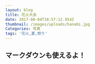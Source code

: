```yaml
---
layout: blog
title: 花火大会
date: 2017-08-04T18:57:12.954Z
thumbnail: /images/uploads/hanabi.jpg
Categories: 写真
tags: '花火,夏,祭り'
---
```

## マークダウンも使えるよ！
